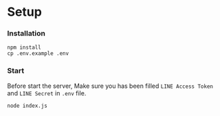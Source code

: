 # Setup

### Installation

```
npm install
cp .env.example .env
```

### Start

Before start the server, Make sure you has been filled `LINE Access Token` and `LINE Secret` in `.env` file.

```
node index.js
``` 